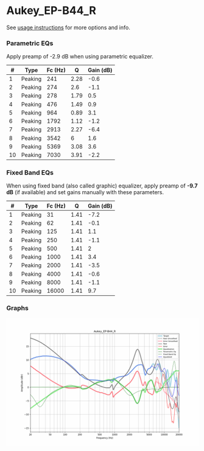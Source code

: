 # Aukey_EP-B44_R
See [usage instructions](https://github.com/jaakkopasanen/AutoEq#usage) for more options and info.

### Parametric EQs
Apply preamp of -2.9 dB when using parametric equalizer.

|   # | Type    |   Fc (Hz) |    Q |   Gain (dB) |
|-----|---------|-----------|------|-------------|
|   1 | Peaking |       241 | 2.28 |        -0.6 |
|   2 | Peaking |       274 | 2.6  |        -1.1 |
|   3 | Peaking |       278 | 1.79 |         0.5 |
|   4 | Peaking |       476 | 1.49 |         0.9 |
|   5 | Peaking |       964 | 0.89 |         3.1 |
|   6 | Peaking |      1792 | 1.12 |        -1.2 |
|   7 | Peaking |      2913 | 2.27 |        -6.4 |
|   8 | Peaking |      3542 | 6    |         1.6 |
|   9 | Peaking |      5369 | 3.08 |         3.6 |
|  10 | Peaking |      7030 | 3.91 |        -2.2 |

### Fixed Band EQs
When using fixed band (also called graphic) equalizer, apply preamp of **-9.7 dB** (if available) and set gains manually with these parameters.

|   # | Type    |   Fc (Hz) |    Q |   Gain (dB) |
|-----|---------|-----------|------|-------------|
|   1 | Peaking |        31 | 1.41 |        -7.2 |
|   2 | Peaking |        62 | 1.41 |        -0.1 |
|   3 | Peaking |       125 | 1.41 |         1.1 |
|   4 | Peaking |       250 | 1.41 |        -1.1 |
|   5 | Peaking |       500 | 1.41 |         2   |
|   6 | Peaking |      1000 | 1.41 |         3.4 |
|   7 | Peaking |      2000 | 1.41 |        -3.5 |
|   8 | Peaking |      4000 | 1.41 |        -0.6 |
|   9 | Peaking |      8000 | 1.41 |        -1.1 |
|  10 | Peaking |     16000 | 1.41 |         9.7 |

### Graphs
![](./Aukey_EP-B44_R.png)
